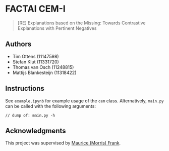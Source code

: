 # FACTAI CEM-I
> [RE] Explanations based on the Missing: Towards Contrastive Explanations with Pertinent Negatives

## Authors
- Tim Ottens (11147598)
- Stefan Klut (11331720)
- Thomas van Osch (11248815)
- Mattijs Blankesteijn (11318422)

## Instructions
See `example.ipynb` for example usage of the `cem` class. Alternatively, `main.py` can be called with the following arguments:

```
// dump of: main.py -h 
```

## Acknowledgments
This project was supervised by [Maurice (Morris) Frank](https://morris-frank.dev/).

